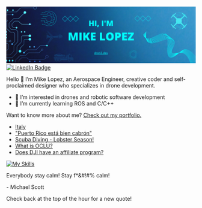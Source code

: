 [![Mike's GitHub Banner](./equipment/MikeLopezBanner.png)](https://dron3.dev)
[![LinkedIn Badge](https://img.shields.io/badge/LinkedIn-Profile-informational?style=flat&logo=linkedin&logoColor=white&color=0D76A8)](https://www.linkedin.com/in/mike-lopez/)

Hello 👋
I’m Mike Lopez, an Aerospace Engineer, creative coder and self-proclaimed designer who specializes in drone development. 
- 👀 I’m interested in drones and robotic software development
- 🌱 I’m currently learning ROS and C/C++

Want to know more about me? [Check out my portfolio.](https://dron3.dev/)


<!-- BLOG-POST-LIST:START -->
- [Italy](https://www.dron3.dev/post/italy)
- [&quot;Puerto Rico está bien cabrón&quot;](https://www.dron3.dev/post/puerto-rico-est%C3%A1-bien-cabr%C3%B3n)
- [Scuba Diving - Lobster Season!](https://www.dron3.dev/post/your-title-what-s-your-blog-about)
- [What is OCLU?](https://www.dron3.dev/post/what-is-oclu)
- [Does DJI have an affiliate program?](https://www.dron3.dev/post/does-dji-have-an-affiliate-program)
<!-- BLOG-POST-LIST:END --> 

<!-- SKILLS-LIST:START -->

[![My Skills](https://skillicons.dev/icons?i=atom,arduino,autocad,cpp,cmake,github,html,linux,matlab,octave,pr,py,raspberrypi,react,ros,visualstudio)](https://skillicons.dev)

<!-- SKILLS-LIST:END --> 

<p>Everybody stay calm! Stay f*&#!#% calm!</p>

<p>- Michael Scott</p>

Check back at the top of the hour for a new quote!